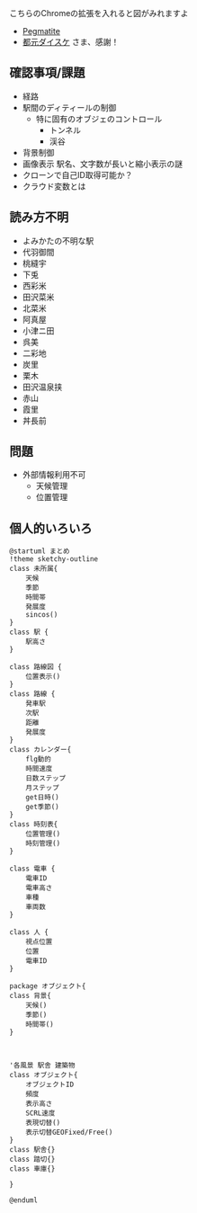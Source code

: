 こちらのChromeの拡張を入れると図がみれますよ
- [Pegmatite](https://chrome.google.com/webstore/detail/pegmatite/jegkfbnfbfnohncpcfcimepibmhlkldo) 
- [都元ダイスケ](https://dev.classmethod.jp/articles/chrome-extension-plantuml-in-github-markdown-v1-2-0/) さま、感謝！



## 確認事項/課題
- 経路
- 駅間のディティールの制御
  - 特に固有のオブジェのコントロール
    - トンネル
    - 渓谷
- 背景制御
- 画像表示 駅名、文字数が長いと縮小表示の謎
- クローンで自己ID取得可能か？
- クラウド変数とは
## 読み方不明
- よみかたの不明な駅
- 代羽御間
- 桃縫宇
- 下兎
- 西彩米
- 田沢菜米
- 北菜米
- 阿真屋
- 小津ニ田
- 呉美
- 二彩地
- 炭里
- 栗木
- 田沢温泉挟
- 赤山
- 霞里
- 丼長前

## 問題
- 外部情報利用不可
    - 天候管理
    - 位置管理

## 個人的いろいろ

```uml:tazawa.puml
@startuml まとめ
!theme sketchy-outline
class 未所属{
    天候
    季節
    時間帯
    発展度
    sincos()
}
class 駅 {
    駅高さ
}

class 路線図 {
    位置表示()
}
class 路線 {
    発車駅
    次駅
    距離
    発展度
}
class カレンダー{
    flg動的
    時間速度
    日数ステップ
    月ステップ
    get日時()
    get季節()
}
class 時刻表{
    位置管理()
    時刻管理()
}

class 電車 {
    電車ID
    電車高さ
    車種
    車両数
}

class 人 {
    視点位置
    位置
    電車ID
}

package オブジェクト{
class 背景{
    天候()
    季節()
    時間帯()
}



'各風景 駅舎 建築物
class オブジェクト{
    オブジェクトID
    頻度
    表示高さ
    SCRL速度
    表現切替()
    表示切替GEOFixed/Free()
}
class 駅舎{}
class 踏切{}
class 車庫{}

}

@enduml

```
